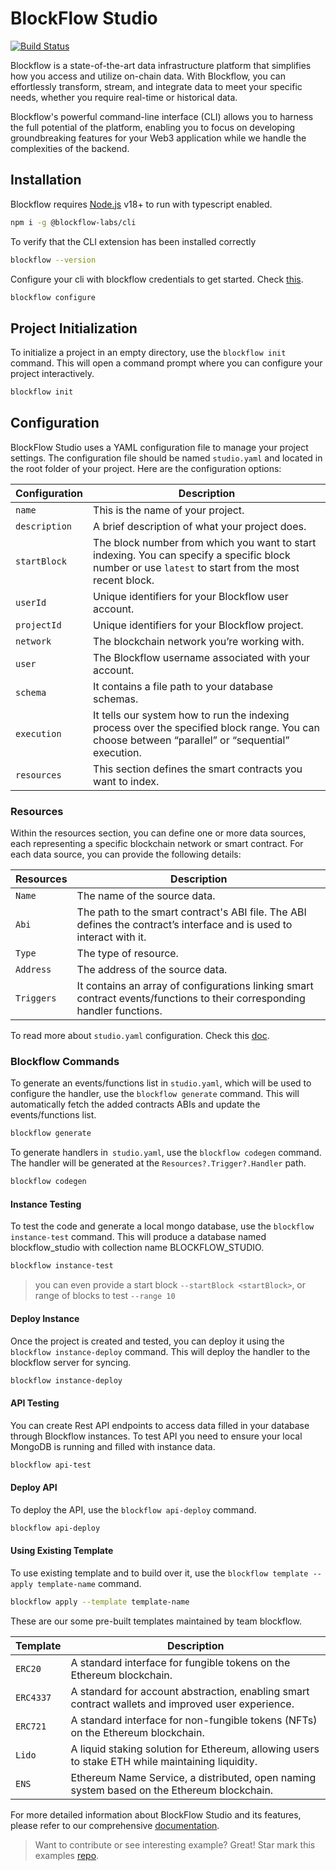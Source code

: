 # BlockFlow Studio

[![Build Status](https://travis-ci.org/joemccann/dillinger.svg?branch=master)](https://www.npmjs.com/package/@blockflow-labs/cli/v/1.0.7-beta.1?activeTab=readme)

Blockflow is a state-of-the-art data infrastructure platform that simplifies how you access and utilize on-chain data. With Blockflow, you can effortlessly transform, stream, and integrate data to meet your specific needs, whether you require real-time or historical data.

Blockflow's powerful command-line interface (CLI) allows you to harness the full potential of the platform, enabling you to focus on developing groundbreaking features for your Web3 application while we handle the complexities of the backend.

## Installation

Blockflow requires [Node.js](https://nodejs.org/) v18+ to run with typescript enabled.

```sh
npm i -g @blockflow-labs/cli
```

To verify that the CLI extension has been installed correctly

```sh
blockflow --version
```

Configure your cli with blockflow credentials to get started. Check [this](https://docs.blockflow.network/v/cli/getting-started/installation#accessing-access-key-and-secret-key-in-blockflow).

```sh
blockflow configure
```

## Project Initialization

To initialize a project in an empty directory, use the `blockflow init` command. This will open a command prompt where you can configure your project interactively.

```sh
blockflow init
```

## Configuration

BlockFlow Studio uses a YAML configuration file to manage your project settings. The configuration file should be named `studio.yaml` and located in the root folder of your project. Here are the configuration options:

| Configuration | Description                                                                                                                                          |
| ------------- | ---------------------------------------------------------------------------------------------------------------------------------------------------- |
| `name`        | This is the name of your project.                                                                                                                    |
| `description` | A brief description of what your project does.                                                                                                       |
| `startBlock`  | The block number from which you want to start indexing. You can specify a specific block number or use `latest` to start from the most recent block. |
| `userId`      | Unique identifiers for your Blockflow user account.                                                                                                  |
| `projectId`   | Unique identifiers for your Blockflow project.                                                                                                       |
| `network`     | The blockchain network you’re working with.                                                                                                          |
| `user`        | The Blockflow username associated with your account.                                                                                                 |
| `schema`      | It contains a file path to your database schemas.                                                                                                    |
| `execution`   | It tells our system how to run the indexing process over the specified block range. You can choose between “parallel” or “sequential” execution.     |
| `resources`   | This section defines the smart contracts you want to index.                                                                                          |

### Resources

Within the resources section, you can define one or more data sources, each representing a specific blockchain network or smart contract. For each data source, you can provide the following details:

| Resources  | Description                                                                                                              |
| ---------- | ------------------------------------------------------------------------------------------------------------------------ |
| `Name`     | The name of the source data.                                                                                             |
| `Abi`      | The path to the smart contract's ABI file. The ABI defines the contract’s interface and is used to interact with it.     |
| `Type`     | The type of resource.                                                                                                    |
| `Address`  | The address of the source data.                                                                                          |
| `Triggers` | It contains an array of configurations linking smart contract events/functions to their corresponding handler functions. |

To read more about `studio.yaml` configuration. Check this [doc](https://docs.blockflow.network/v/cli/deep-dive/configuring-yaml).

### Blockflow Commands

To generate an events/functions list in `studio.yaml`, which will be used to configure the handler, use the `blockflow generate` command. This will automatically fetch the added contracts ABIs and update the events/functions list.

```sh
blockflow generate
```

To generate handlers in` studio.yaml`, use the `blockflow codegen` command. The handler will be generated at the `Resources?.Trigger?.Handler` path.

```sh
blockflow codegen
```

#### Instance Testing

To test the code and generate a local mongo database, use the `blockflow instance-test` command. This will produce a database named blockflow_studio with collection name BLOCKFLOW_STUDIO.

```bash
blockflow instance-test
```

> you can even provide a start block `--startBlock <startBlock>`, or range of blocks to test `--range 10`

#### Deploy Instance

Once the project is created and tested, you can deploy it using the `blockflow instance-deploy` command. This will deploy the handler to the blockflow server for syncing.

```bash
blockflow instance-deploy
```

#### API Testing

You can create Rest API endpoints to access data filled in your database through Blockflow instances. To test API you need to ensure your local MongoDB is running and filled with instance data.

```bash
blockflow api-test
```

#### Deploy API

To deploy the API, use the `blockflow api-deploy` command.

```bash
blockflow api-deploy
```

#### Using Existing Template

To use existing template and to build over it, use the `blockflow template --apply template-name` command.

```bash
blockflow apply --template template-name
```

These are our some pre-built templates maintained by team blockflow.

| Template  | Description                                                                                       |
| --------- | ------------------------------------------------------------------------------------------------- |
| `ERC20`   | A standard interface for fungible tokens on the Ethereum blockchain.                              |
| `ERC4337` | A standard for account abstraction, enabling smart contract wallets and improved user experience. |
| `ERC721`  | A standard interface for non-fungible tokens (NFTs) on the Ethereum blockchain.                   |
| `Lido`    | A liquid staking solution for Ethereum, allowing users to stake ETH while maintaining liquidity.  |
| `ENS`     | Ethereum Name Service, a distributed, open naming system based on the Ethereum blockchain.        |

For more detailed information about BlockFlow Studio and its features, please refer to our comprehensive [documentation](https://docs.blockflow.network/v/cli).

> Want to contribute or see interesting example?
> Great! Star mark this examples [repo](https://github.com/BlockFloww/cli-examples).
